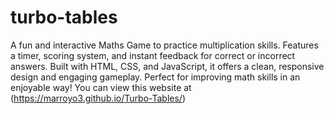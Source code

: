 # turbo-tables
A fun and interactive Maths Game to practice multiplication skills. Features a timer, scoring system, and instant feedback for correct or incorrect answers. Built with HTML, CSS, and JavaScript, it offers a clean, responsive design and engaging gameplay. Perfect for improving math skills in an enjoyable way!
You can view this website at (https://marroyo3.github.io/Turbo-Tables/)
